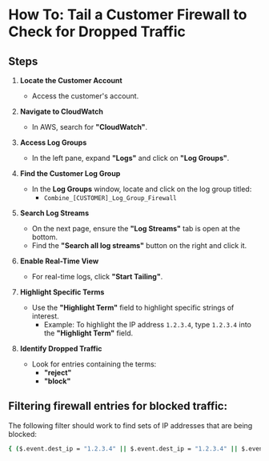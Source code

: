 # How To: Tail a Customer Firewall to Check for Dropped Traffic

## Steps

1. **Locate the Customer Account**
   - Access the customer's account.

2. **Navigate to CloudWatch**
   - In AWS, search for **"CloudWatch"**.

3. **Access Log Groups**
   - In the left pane, expand **"Logs"** and click on **"Log Groups"**.

4. **Find the Customer Log Group**
   - In the **Log Groups** window, locate and click on the log group titled:
     - `Combine_[CUSTOMER]_Log_Group_Firewall`

5. **Search Log Streams**
   - On the next page, ensure the **"Log Streams"** tab is open at the bottom.
   - Find the **"Search all log streams"** button on the right and click it.

6. **Enable Real-Time View**
   - For real-time logs, click **"Start Tailing"**.

7. **Highlight Specific Terms**
   - Use the **"Highlight Term"** field to highlight specific strings of interest.
     - Example: To highlight the IP address `1.2.3.4`, type `1.2.3.4` into the **"Highlight Term"** field.

8. **Identify Dropped Traffic**
   - Look for entries containing the terms:
     - **"reject"**
     - **"block"**

## Filtering firewall entries for blocked traffic:
 The following filter should work to find sets of IP addresses that are being blocked:

 ```sh
{ ($.event.dest_ip = "1.2.3.4" || $.event.dest_ip = "1.2.3.4" || $.event.dest_ip = "1.2.3.4") && $.event.alert.action = "blocked" }

 ```